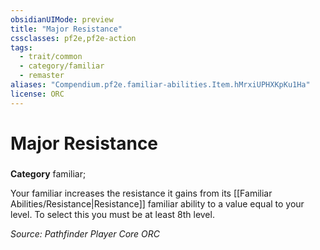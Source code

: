 ```yaml
---
obsidianUIMode: preview
title: "Major Resistance"
cssclasses: pf2e,pf2e-action
tags:
  - trait/common
  - category/familiar
  - remaster
aliases: "Compendium.pf2e.familiar-abilities.Item.hMrxiUPHXKpKu1Ha"
license: ORC
---
```

# Major Resistance

### 

**Category** familiar; 




Your familiar increases the resistance it gains from its [[Familiar Abilities/Resistance|Resistance]] familiar ability to a value equal to your level. To select this you must be at least 8th level.

*Source: Pathfinder Player Core*
*ORC*